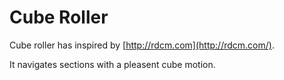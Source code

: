 # Cube Roller
Cube roller has inspired by [http://rdcm.com](http://rdcm.com/).

It navigates sections with a pleasent cube motion.
